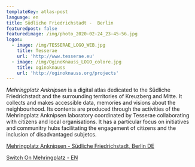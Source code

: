 ```yaml
---
templateKey: atlas-post
language: en
title: Südliche Friedrichstadt -  Berlin
featuredpost: false
featuredimage: /img/photo_2020-02-24_23-45-56.jpg
logos:
  - image: /img/TESSERAE_LOGO_WEB.jpg
    title: Tesserae
    url: 'http://www.tesserae.eu'
  - image: /img/OginoKnauss_LOGO_colore.jpg
    title: oginoknauss
    url: 'http://oginoknauss.org/projects'
---
```

*Mehringplatz Anknipsen* is a digital atlas dedicated to the Südliche Friedrichstadt and the surrounding territories of Kreuzberg and Mitte. <!-- end --> It collects and makes accessible data, memories and visions about the neighbourhood. Its contents are produced through the activities of the Mehringplatz Anknipsen laboratory coordinated by Tesserae collaborating with citizens and local organisations. It has a particular focus on  initiatives and communitry hubs facilitating the engagement of citizens and the inclusion of disadvantaged subjetcs. 

[Mehringplatz Anknipsen - Südliche Friedrichstadt, Berlin DE](http://mehringplatz-de.community-atlas.net)

[Switch On Mehringplatz - EN ](https://mehringplatz-en.community-atlas.net)
